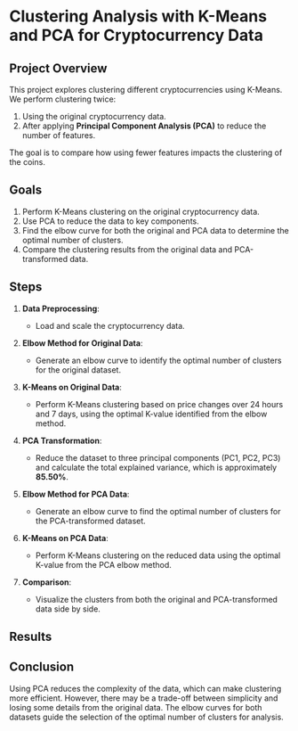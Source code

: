 

# Clustering Analysis with K-Means and PCA for Cryptocurrency Data

## Project Overview

This project explores clustering different cryptocurrencies using K-Means. We perform clustering twice:
1. Using the original cryptocurrency data.
2. After applying **Principal Component Analysis (PCA)** to reduce the number of features.

The goal is to compare how using fewer features impacts the clustering of the coins.

## Goals

1. Perform K-Means clustering on the original cryptocurrency data.
2. Use PCA to reduce the data to key components.
3. Find the elbow curve for both the original and PCA data to determine the optimal number of clusters.
4. Compare the clustering results from the original data and PCA-transformed data.

## Steps


1. **Data Preprocessing**: 
   - Load and scale the cryptocurrency data.

2. **Elbow Method for Original Data**: 
   - Generate an elbow curve to identify the optimal number of clusters for the original dataset.

3. **K-Means on Original Data**: 
   - Perform K-Means clustering based on price changes over 24 hours and 7 days, using the optimal K-value identified from the elbow method.

4. **PCA Transformation**: 
   - Reduce the dataset to three principal components (PC1, PC2, PC3) and calculate the total explained variance, which is approximately **85.50%**.

5. **Elbow Method for PCA Data**: 
   - Generate an elbow curve to find the optimal number of clusters for the PCA-transformed dataset.

6. **K-Means on PCA Data**: 
   - Perform K-Means clustering on the reduced data using the optimal K-value from the PCA elbow method.

7. **Comparison**: 
   - Visualize the clusters from both the original and PCA-transformed data side by side.

## Results



## Conclusion

Using PCA reduces the complexity of the data, which can make clustering more efficient. However, there may be a trade-off between simplicity and losing some details from the original data. The elbow curves for both datasets guide the selection of the optimal number of clusters for analysis.


